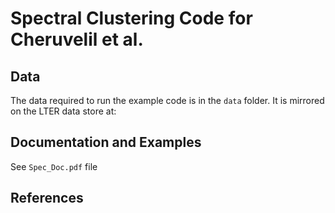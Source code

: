 # Spectral Clustering Code for Cheruvelil et al. 

## Data 

The data required to run the example code is in the `data` folder. It is mirrored on the LTER data store at:

## Documentation and Examples

See `Spec_Doc.pdf` file

## References



